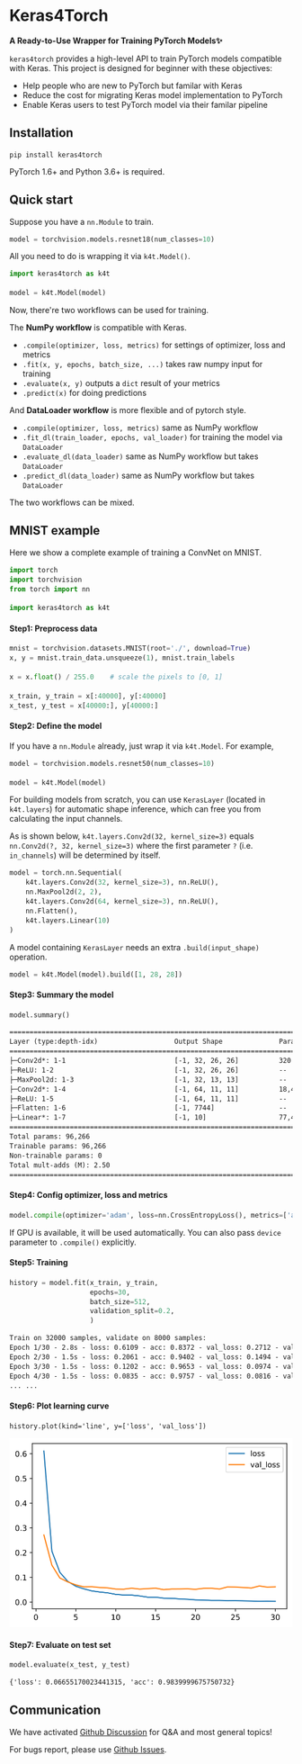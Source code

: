 # Keras4Torch

**A Ready-to-Use Wrapper for Training PyTorch Models✨**

`keras4torch` provides a high-level API to train PyTorch models compatible with Keras. This project is designed for beginner with these objectives: 

+   Help people who are new to PyTorch but familar with Keras
+   Reduce the cost for migrating Keras model implementation to PyTorch
+   Enable Keras users to test PyTorch model via their familar pipeline



## Installation

```
pip install keras4torch
```

PyTorch 1.6+ and Python 3.6+ is required.



## Quick start

Suppose you have a `nn.Module` to train.

```python
model = torchvision.models.resnet18(num_classes=10)
```

All you need to do is wrapping it via `k4t.Model()`.

```python
import keras4torch as k4t

model = k4t.Model(model)
```

Now, there're two workflows can be used for training.

The **NumPy workflow** is compatible with Keras.

+   `.compile(optimizer, loss, metrics)` for settings of optimizer, loss and metrics
+   `.fit(x, y, epochs, batch_size, ...)` takes raw numpy input for training
+   `.evaluate(x, y)` outputs a `dict` result of your metrics
+   `.predict(x)` for doing predictions



And **DataLoader workflow** is more flexible and of pytorch style.

+   `.compile(optimizer, loss, metrics)` same as NumPy workflow
+   `.fit_dl(train_loader, epochs, val_loader)` for training the model via `DataLoader`
+   `.evaluate_dl(data_loader)` same as NumPy workflow but takes `DataLoader`
+   `.predict_dl(data_loader)` same as NumPy workflow but takes `DataLoader`

The two workflows can be mixed.



## MNIST example

Here we show a complete example of training a ConvNet on MNIST.

```python
import torch
import torchvision
from torch import nn

import keras4torch as k4t
```

#### Step1: Preprocess data

```python
mnist = torchvision.datasets.MNIST(root='./', download=True)
x, y = mnist.train_data.unsqueeze(1), mnist.train_labels

x = x.float() / 255.0    # scale the pixels to [0, 1]

x_train, y_train = x[:40000], y[:40000]
x_test, y_test = x[40000:], y[40000:]
```

#### Step2: Define the model

If you have a `nn.Module` already, just wrap it via `k4t.Model`. For example,

```python
model = torchvision.models.resnet50(num_classes=10)

model = k4t.Model(model)
```

For building models from scratch, you can use `KerasLayer` (located in `k4t.layers`) for automatic shape inference, which can free you from calculating the input channels.

As is shown below, `k4t.layers.Conv2d(32, kernel_size=3)` equals `nn.Conv2d(?, 32, kernel_size=3)` where the first parameter `?` (i.e. `in_channels`) will be determined by itself.

```python
model = torch.nn.Sequential(
    k4t.layers.Conv2d(32, kernel_size=3), nn.ReLU(),
    nn.MaxPool2d(2, 2), 
    k4t.layers.Conv2d(64, kernel_size=3), nn.ReLU(),
    nn.Flatten(),
    k4t.layers.Linear(10)
)
```

A model containing `KerasLayer` needs an extra `.build(input_shape)` operation.

```python
model = k4t.Model(model).build([1, 28, 28])
```

#### Step3: Summary the model

```python
model.summary()
```

```txt
=========================================================================================
Layer (type:depth-idx)                   Output Shape              Param #
=========================================================================================
├─Conv2d*: 1-1                           [-1, 32, 26, 26]          320
├─ReLU: 1-2                              [-1, 32, 26, 26]          --
├─MaxPool2d: 1-3                         [-1, 32, 13, 13]          --
├─Conv2d*: 1-4                           [-1, 64, 11, 11]          18,496
├─ReLU: 1-5                              [-1, 64, 11, 11]          --
├─Flatten: 1-6                           [-1, 7744]                --
├─Linear*: 1-7                           [-1, 10]                  77,450
=========================================================================================
Total params: 96,266
Trainable params: 96,266
Non-trainable params: 0
Total mult-adds (M): 2.50
=========================================================================================
```

#### Step4: Config optimizer, loss and metrics

```python
model.compile(optimizer='adam', loss=nn.CrossEntropyLoss(), metrics=['acc'])
```

If GPU is available, it will be used automatically. You can also pass `device` parameter to `.compile()` explicitly.

#### Step5: Training

```python
history = model.fit(x_train, y_train,
                	epochs=30,
                	batch_size=512,
                	validation_split=0.2,
                	)
```

```txt
Train on 32000 samples, validate on 8000 samples:
Epoch 1/30 - 2.8s - loss: 0.6109 - acc: 0.8372 - val_loss: 0.2712 - val_acc: 0.9235 - lr: 1e-03
Epoch 2/30 - 1.5s - loss: 0.2061 - acc: 0.9402 - val_loss: 0.1494 - val_acc: 0.9579 - lr: 1e-03
Epoch 3/30 - 1.5s - loss: 0.1202 - acc: 0.9653 - val_loss: 0.0974 - val_acc: 0.9719 - lr: 1e-03
Epoch 4/30 - 1.5s - loss: 0.0835 - acc: 0.9757 - val_loss: 0.0816 - val_acc: 0.9769 - lr: 1e-03
... ...
```

#### Step6: Plot learning curve

```
history.plot(kind='line', y=['loss', 'val_loss'])
```

<img src="imgs/learning_curve.svg"  />

#### Step7: Evaluate on test set

```python
model.evaluate(x_test, y_test)
```

```txt
{'loss': 0.06655170023441315, 'acc': 0.9839999675750732}
```



## Communication

We have activated [Github Discussion](https://github.com/blueloveTH/keras4torch/discussions) for Q&A and most general topics!

For bugs report, please use [Github Issues](https://github.com/blueloveTH/keras4torch/issues).

